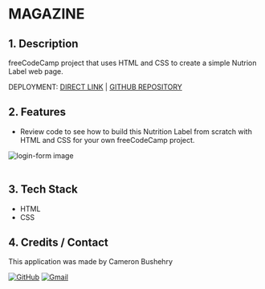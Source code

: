 # MAGAZINE

## 1. Description
freeCodeCamp project that uses HTML and CSS to create a simple Nutrion Label web page.

DEPLOYMENT:
 [DIRECT LINK](https://cbushehry.github.io/nutrition-label/) | [GITHUB REPOSITORY](https://github.com/cbushehry/nutrition-label)

## 2. Features
 * Review code to see how to build this Nutrition Label from scratch with HTML and CSS for your own freeCodeCamp project.

 ![login-form image](./assets/images/nutrition-label.JPG)
<br></br>
## 3. Tech Stack
 * HTML
 * CSS

## 4. Credits / Contact
This application was made by Cameron Bushehry

  [![GitHub](https://img.shields.io/badge/github-%23121011.svg?style=for-the-badge&logo=github&logoColor=white)](https://github.com/cbushehry)
  [![Gmail](https://img.shields.io/badge/Gmail-D14836?style=for-the-badge&logo=gmail&logoColor=white)](mailto:c.bushehry@gmail.com)
